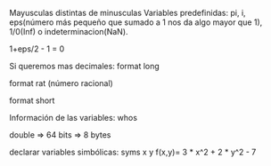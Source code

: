Mayusculas distintas de minusculas
Variables predefinidas: pi, i, eps(número más pequeño que sumado a 1 nos da algo mayor que 1), 1/0(Inf) o indeterminacion(NaN).

1+eps/2 - 1 = 0

Si queremos mas decimales:
format long

format rat (número racional)

format short

Información de las variables:
whos

double => 64 bits => 8 bytes

declarar variables simbólicas:
syms x y
f(x,y)= 3 * x^2 + 2 * y^2 - 7